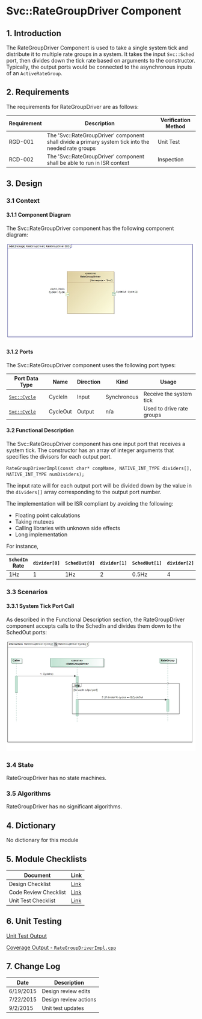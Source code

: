 # Svc::RateGroupDriver Component

## 1. Introduction

The RateGroupDriver Component is used to take a single system tick and distribute it to multiple rate groups in a system. 
It takes the input `Svc::Sched` port, then divides down the tick rate based on arguments to the constructor. 
Typically, the output ports would be connected to the asynchronous inputs of an `ActiveRateGroup`.

## 2. Requirements

The requirements for RateGroupDriver are as follows:

Requirement | Description | Verification Method
----------- | ----------- | -------------------
RGD-001 | The 'Svc::RateGroupDriver' component shall divide a primary system tick into the needed rate groups | Unit Test
RCD-002 | The 'Svc::RateGroupDriver' component shall be able to run in ISR context | Inspection

## 3. Design

### 3.1 Context

#### 3.1.1 Component Diagram

The Svc::RateGroupDriver component has the following component diagram:

![RateGroupDriver Diagram](img/RateGroupDriverBDD.jpg "RateGroupDriver")

#### 3.1.2 Ports

The Svc::RateGroupDriver component uses the following port types:

Port Data Type | Name | Direction | Kind | Usage
-------------- | ---- | --------- | ---- | -----
[`Svc::Cycle`](../Sched/docs/sdd.html) | CycleIn | Input | Synchronous | Receive the system tick
[`Svc::Cycle`](../Sched/docs/sdd.html) | CycleOut| Output | n/a | Used to drive rate groups

#### 3.2 Functional Description

The Svc::RateGroupDriver component has one input port that receives a system tick. 
The constructor has an array of integer arguments that specifies the divisors for each output port.

    RateGroupDriverImpl(const char* compName, NATIVE_INT_TYPE dividers[], NATIVE_INT_TYPE numDividers);

The input rate will for each output port will be divided down by the value in the `dividers[]` array corresponding to the output port number.

The implementation will be ISR compliant by avoiding the following:

* Floating point calculations
* Taking mutexes
* Calling libraries with unknown side effects
* Long implementation

For instance,

`SchedIn` Rate | `divider[0]` | `SchedOut[0]` | `divider[1]` | `SchedOut[1]` | `divider[2]` | `SchedOut[2]`
-------------- | ------------ | ------------- | ------------ | ------------- | ------------ | -------------
1Hz | 1 | 1Hz | 2 | 0.5Hz | 4 | 0.25Hz

### 3.3 Scenarios

#### 3.3.1 System Tick Port Call

As described in the Functional Description section, the RateGroupDriver component accepts calls to the SchedIn and divides them down to the SchedOut ports:

![System Tick Port Call](img/RateGroupDriverPortCallSequence.jpg) 

### 3.4 State

RateGroupDriver has no state machines.

### 3.5 Algorithms

RateGroupDriver has no significant algorithms.

## 4. Dictionary

No dictionary for this module

## 5. Module Checklists

Document | Link
-------- | ----
Design Checklist | [Link](Checklist_Design.xlsx)
Code Review Checklist | [Link](Checklist_Code.xlsx)
Unit Test Checklist | [Link](Checklist_Unit_Test.xlsx)

## 6. Unit Testing

[Unit Test Output](../test/ut/output/test.txt)

[Coverage Output - `RateGroupDriverImpl.cpp`](../test/ut/output/RateGroupDriverImpl.cpp.gcov)

## 7. Change Log

Date | Description
---- | -----------
6/19/2015 | Design review edits
7/22/2015 | Design review actions
9/2/2015| Unit test updates




